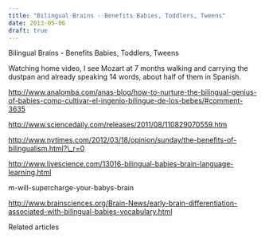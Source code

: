 ```yaml
---
title: "Bilingual Brains - Benefits Babies, Toddlers, Tweens"
date: 2013-05-06
draft: true
---
```


Bilingual Brains - Benefits Babies, Toddlers, Tweens  
  
  

<!--more--> Watching home video, I see Mozart at 7 months walking and carrying the dustpan and already speaking 14 words, about half of them in Spanish.  
  
http://www.analomba.com/anas-blog/how-to-nurture-the-bilingual-genius-of-babies-como-cultivar-el-ingenio-bilingue-de-los-bebes/#comment-3635  
  
http://www.sciencedaily.com/releases/2011/08/110829070559.htm  
  
http://www.nytimes.com/2012/03/18/opinion/sunday/the-benefits-of-bilingualism.html?\_r=0  
  
http://www.livescience.com/13016-bilingual-babies-brain-language-learning.html  
  
m-will-supercharge-your-babys-brain  
  
http://www.brainsciences.org/Brain-News/early-brain-differentiation-associated-with-bilingual-babies-vocabulary.html

Related articles

